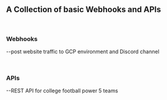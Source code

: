 
## A Collection of basic Webhooks and APIs
<br> 

### Webhooks  
--post website traffic to GCP environment and Discord channel

<br>

### APIs
--REST API for college football power 5 teams
